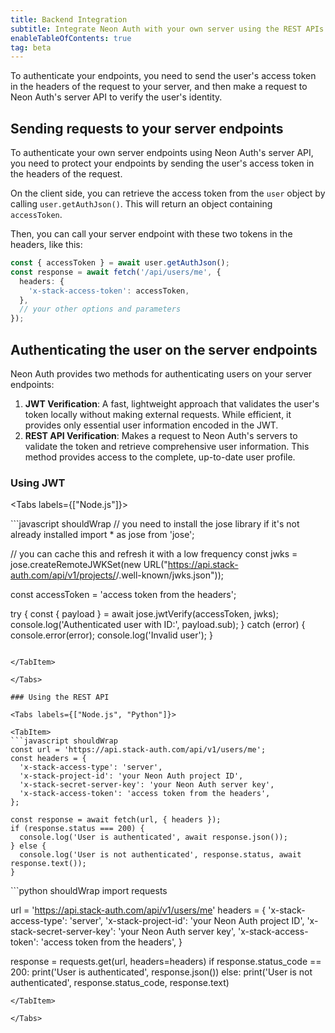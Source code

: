 ```yaml
---
title: Backend Integration
subtitle: Integrate Neon Auth with your own server using the REST APIs
enableTableOfContents: true
tag: beta
---
```


To authenticate your endpoints, you need to send the user's access token in the headers of the request to your server, and then make a request to Neon Auth's server API to verify the user's identity.

## Sending requests to your server endpoints

To authenticate your own server endpoints using Neon Auth's server API, you need to protect your endpoints by sending the user's access token in the headers of the request.

On the client side, you can retrieve the access token from the `user` object by calling `user.getAuthJson()`. This will return an object containing `accessToken`.

Then, you can call your server endpoint with these two tokens in the headers, like this:

```typescript shouldWrap
const { accessToken } = await user.getAuthJson();
const response = await fetch('/api/users/me', {
  headers: {
    'x-stack-access-token': accessToken,
  },
  // your other options and parameters
});
```

## Authenticating the user on the server endpoints

Neon Auth provides two methods for authenticating users on your server endpoints:

1. **JWT Verification**: A fast, lightweight approach that validates the user's token locally without making external requests. While efficient, it provides only essential user information encoded in the JWT.
2. **REST API Verification**: Makes a request to Neon Auth's servers to validate the token and retrieve comprehensive user information. This method provides access to the complete, up-to-date user profile.

### Using JWT

<Tabs labels={["Node.js"]}>

<TabItem>
```javascript shouldWrap
// you need to install the jose library if it's not already installed
import * as jose from 'jose';

// you can cache this and refresh it with a low frequency
const jwks = jose.createRemoteJWKSet(new URL("https://api.stack-auth.com/api/v1/projects/<your-project-id>/.well-known/jwks.json"));

const accessToken = 'access token from the headers';

try {
const { payload } = await jose.jwtVerify(accessToken, jwks);
console.log('Authenticated user with ID:', payload.sub);
} catch (error) {
console.error(error);
console.log('Invalid user');
}
```

</TabItem>

</Tabs>

### Using the REST API

<Tabs labels={["Node.js", "Python"]}>

<TabItem>
```javascript shouldWrap
const url = 'https://api.stack-auth.com/api/v1/users/me';
const headers = {
  'x-stack-access-type': 'server',
  'x-stack-project-id': 'your Neon Auth project ID',
  'x-stack-secret-server-key': 'your Neon Auth server key',
  'x-stack-access-token': 'access token from the headers',
};

const response = await fetch(url, { headers });
if (response.status === 200) {
  console.log('User is authenticated', await response.json());
} else {
  console.log('User is not authenticated', response.status, await response.text());
}
```

</TabItem>

<TabItem>
```python shouldWrap
import requests

url = 'https://api.stack-auth.com/api/v1/users/me'
headers = {
'x-stack-access-type': 'server',
'x-stack-project-id': 'your Neon Auth project ID',
'x-stack-secret-server-key': 'your Neon Auth server key',
'x-stack-access-token': 'access token from the headers',
}

response = requests.get(url, headers=headers)
if response.status_code == 200:
print('User is authenticated', response.json())
else:
print('User is not authenticated', response.status_code, response.text)

```
</TabItem>

</Tabs>

